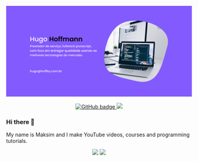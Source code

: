 ![github-hero](https://raw.githubusercontent.com/hugohoffmann035/hugohoffmann035/main/Frame%201.png)

<!--
**hugohoffmann035/hugohoffmann035** is a ✨ _special_ ✨ repository because its `README.md` (this file) appears on your GitHub profile.

Here are some ideas to get you started:

- 🔭 I’m currently working on ...
- 🌱 I’m currently learning ...
- 👯 I’m looking to collaborate on ...
- 🤔 I’m looking for help with ...
- 💬 Ask me about ...
- 📫 How to reach me: ...
- 😄 Pronouns: he/him
- ⚡ Fun fact: ...
-->

<p align="center">
  <a href="https://github.com/hugohoffmann035?tab=followers">
    <img src="https://img.shields.io/github/followers/satansdeer?label=Followers&logo=GitHub&style=for-the-badge" alt="GitHub badge" />
  </a>
  <a href="http://twitter.com/hugohoffmann035">
    <img src="https://img.shields.io/twitter/follow/ivanov_dev?label=Twitter&logo=twitter&style=for-the-badge" />
  </a>
</p>

### Hi there 👋

My name is Maksim and I make YouTube videos, courses and programming tutorials.

<p align="center">
  <img width="48%" src="https://github-readme-stats.vercel.app/api?username=hugohoffmann035&show_icons=true&theme=tokyonight" />
  <img width="48%" src="https://github-readme-streak-stats.herokuapp.com/?user=hugohoffmann035&theme=tokyonight" />
</p>

